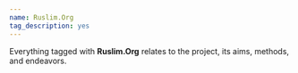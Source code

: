 ```yaml
---
name: Ruslim.Org
tag_description: yes
---
```


Everything tagged with **Ruslim.Org** relates to the project, its aims,
methods, and endeavors.
